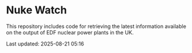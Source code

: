 # Nuke Watch

This repository includes code for retrieving the latest information available on the output of EDF nuclear power plants in the UK.

Last updated: 2025-08-21 05:16